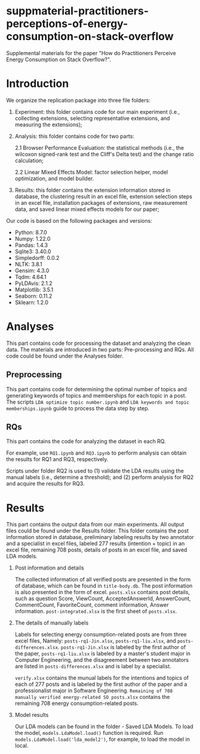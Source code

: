 # suppmaterial-practitioners-perceptions-of-energy-consumption-on-stack-overflow
Supplemental materials for the paper "How do Practitioners Perceive Energy Consumption on Stack Overflow?".

# Introduction
We organize the replication package into three file folders:
1. Experiment: this folder contains code for our main experiment (i.e., collecting extensions, selecting representative extensions, and measuring the extensions);

2. Analysis: this folder contains code for two parts:

	2.1 Browser Performance Evaluation: the statistical methods (i.e., the wilcoxon signed-rank test and the Cliff's Delta test) and the change ratio calculation;
	
	2.2 Linear Mixed Effects Model: factor selection helper, model optimization, and model builder.
	
3. Results: this folder contains the extension information stored in database, the clustering result in an excel file, extension selection steps in an excel file, installation packages of extensions, raw measurement data, and saved linear mixed effects models for our paper;

Our code is based on the following packages and versions:
* Python: 8.7.0
* Numpy: 1.22.0
* Pandas: 1.4.3
* Sqlite3: 3.40.0
* Simpledorff: 0.0.2
* NLTK: 3.8.1
* Gensim: 4.3.0
* Tqdm: 4.64.1
* PyLDAvis: 2.1.2
* Matplotlib: 3.5.1
* Seaborn: 0.11.2
* Sklearn: 1.2.0

# Analyses
This part contains code for processing the dataset and analyzing the clean data. The materials are introduced in two parts: Pre-processing and RQs. All code could be found under the Analyses folder.

  ## Preprocessing
  This part contains code for determining the optimal number of topics and generating keywords of topics and memberships for each topic in a post. The scripts ``LDA optimize topic number.ipynb`` and ``LDA keywords and topic memberships.ipynb`` guide to process the data step by step. 
    
  ## RQs
  This part contains the code for analyzing the dataset in each RQ. 
  
  For example, use ``RQ1.ipynb`` and ``RQ3.ipynb`` to perform analysis can obtain the results for RQ1 and RQ3, respectively. 
  
  Scripts under folder RQ2 is used to (1) validate the LDA results using the manual labels (i.e., determine a threshold); and (2) perform analysis for RQ2 and acquire the results for RQ3.

# Results
This part contains the output data from our main experiments. All output files could be found under the Results folder.
This folder contains the post information stored in database, preliminary labeling results by two annotator and a specialist in excel files, labeled 277 results (intention + topic) in an excel file, remaining 708 posts, details of posts in an excel file, and saved LDA models.

1. Post information and details

	The collected information of all verified posts are presented in the form of database, which can be found in ``title-body.db``. The post information is also presented in the form of excel. ``posts.xlsx`` contains post details, such as question Score, ViewCount, AcceptedAnswerId, AnswerCount, CommentCount, FavoriteCount, comment information, Answer information. ``post-integrated.xlsx`` is the first sheet of ``posts.xlsx``.

2. The details of manually labels

	Labels for selecting energy consumption-related posts are from three excel files, Namely: ``posts-rq1-Jin.xlsx``, ``posts-rq1-liu.xlsx``, and ``posts-differences.xlsx``. ``posts-rq1-Jin.xlsx`` is labeled by the first author of the paper, ``posts-rq1-liu.xlsx`` is labeled by a master's student major in Computer Engineering, and the disagreement between two annotators are listed in ``posts-differences.xlsx`` and is label by a specialist.
	
	``verify.xlsx`` contains the munual labels for the intentions and topics of each of 277 posts and is labeled by the first author of the paper and a professionalist major in Software Engineering. ``Remaining of 708 manually verified energy-related SO posts.xlsx`` contains the remaining 708 energy consumption-related posts. 
	
3. Model results

	Our LDA models can be found in the folder - Saved LDA Models. To load the model, ``models.LdaModel.load()`` function is required. Run ``models.LdaModel.load('lda_model2')``, for example, to load the model in local.
 
